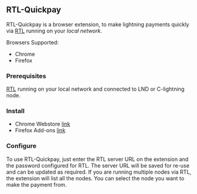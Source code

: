 ## RTL-Quickpay
RTL-Quickpay is a browser extension, to make lightning payments quickly via [RTL](https://github.com/ShahanaFarooqui/RTL) running on your *local network*.

Browsers Supported:
* Chrome
* Firefox

### Prerequisites
[RTL](https://github.com/ShahanaFarooqui/RTL) running on your local network and connected to LND or C-lightning node.

### Install
* Chrome Webstore [link](https://chrome.google.com/webstore/detail/rtl-quick-pay/bnlpaipkkgfdojfdlmakgjngbiepghof)
* Firefox Add-ons [link](https://addons.mozilla.org/en-US/firefox/addon/rtl-quickpay)

### Configure
To use RTL-Quickpay, just enter the RTL server URL on the extension and the password configured for RTL.
The server URL will be saved for re-use and can be updated as required.
If you are running multiple nodes via RTL, the extension will list all the nodes. You can select the node you want to make the payment from.
